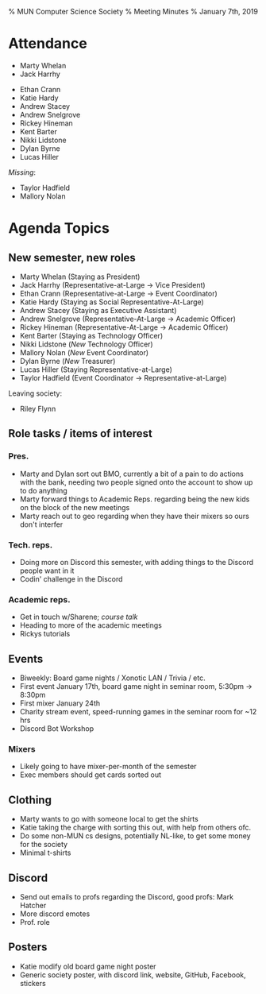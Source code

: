 % MUN Computer Science Society
% Meeting Minutes
% January 7th, 2019

# Attendance

* Marty Whelan
* Jack Harrhy
- Ethan Crann
- Katie Hardy
- Andrew Stacey
- Andrew Snelgrove
- Rickey Hineman
- Kent Barter
- Nikki Lidstone
- Dylan Byrne
- Lucas Hiller

_Missing_:

- Taylor Hadfield
- Mallory Nolan

# Agenda Topics

## New semester, new roles

- Marty Whelan (Staying as President)
- Jack Harrhy (Representative-at-Large -> Vice President)
- Ethan Crann (Representative-at-Large -> Event Coordinator)
- Katie Hardy (Staying as Social Representative-At-Large)
- Andrew Stacey (Staying as Executive Assistant)
- Andrew Snelgrove (Representative-At-Large -> Academic Officer)
- Rickey Hineman (Representative-At-Large -> Academic Officer)
- Kent Barter (Staying as Technology Officer)
- Nikki Lidstone (*New* Technology Officer)
- Mallory Nolan (*New* Event Coordinator)
- Dylan Byrne (*New* Treasurer)
- Lucas Hiller (Staying Representative-at-Large)
- Taylor Hadfield (Event Coordinator -> Representative-at-Large)

Leaving society:

- Riley Flynn

## Role tasks / items of interest

### Pres.

- Marty and Dylan sort out BMO, currently a bit of a pain to do actions with the bank, needing two people signed onto the account to show up to do anything
- Marty forward things to Academic Reps. regarding being the new kids on the block of the new meetings
- Marty reach out to geo regarding when they have their mixers so ours don't interfer

### Tech. reps.

- Doing more on Discord this semester, with adding things to the Discord people want in it
- Codin' challenge in the Discord

### Academic reps.

- Get in touch w/Sharene; _course talk_
- Heading to more of the academic meetings
- Rickys tutorials

## Events

- Biweekly: Board game nights / Xonotic LAN / Trivia / etc.
- First event January 17th, board game night in seminar room, 5:30pm -> 8:30pm
- First mixer January 24th
- Charity stream event, speed-running games in the seminar room for ~12 hrs
- Discord Bot Workshop

### Mixers

- Likely going to have mixer-per-month of the semester
- Exec members should get cards sorted out

## Clothing

- Marty wants to go with someone local to get the shirts
- Katie taking the charge with sorting this out, with help from others ofc.
- Do some non-MUN cs designs, potentially NL-like, to get some money for the society
- Minimal t-shirts

## Discord

- Send out emails to profs regarding the Discord, good profs: Mark Hatcher
- More discord emotes
- Prof. role

## Posters

- Katie modify old board game night poster
- Generic society poster, with discord link, website, GitHub, Facebook, stickers


